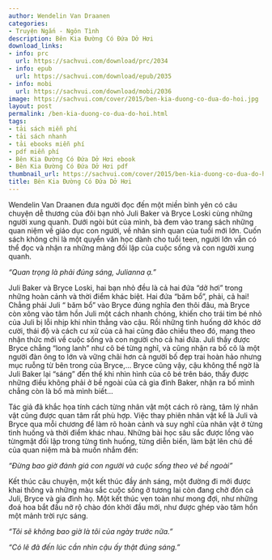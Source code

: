 ```yaml
---
author: Wendelin Van Draanen
categories:
- Truyện Ngắn - Ngôn Tình
description: Bên Kia Đường Có Đứa Dở Hơi
download_links:
- info: prc
  url: https://sachvui.com/download/prc/2034
- info: epub
  url: https://sachvui.com/download/epub/2035
- info: mobi
  url: https://sachvui.com/download/mobi/2036
image: https://sachvui.com/cover/2015/ben-kia-duong-co-dua-do-hoi.jpg
layout: post
permalink: /ben-kia-duong-co-dua-do-hoi.html
tags:
- tải sách miễn phí
- tải sách nhanh
- tải ebooks miễn phí
- pdf miễn phí
- Bên Kia Đường Có Đứa Dở Hơi ebook
- Bên Kia Đường Có Đứa Dở Hơi pdf
thumbnail_url: https://sachvui.com/cover/2015/ben-kia-duong-co-dua-do-hoi.jpg
title: Bên Kia Đường Có Đứa Dở Hơi
---
```


 <div class="item-desc text-justify"> <p>Wendelin Van Draanen đưa người đọc đến một miền bình yên có câu chuyện dễ thương của đôi bạn nhỏ Juli Baker và Bryce Loski cùng những người xung quanh. Dưới ngòi bút của mình, bà đem vào trang sách những quan niệm về giáo dục con người, về nhân sinh quan của tuổi mới lớn. Cuốn sách không chỉ là một quyển văn học dành cho tuổi teen, người lớn vẫn có thể đọc và nhận ra những mảng đối lập của cuộc sống và con người xung quanh.</p><p><em>“Quan trọng là phải đúng sáng, Julianna ạ.”</em></p><p>Juli Baker và Bryce Loski, hai bạn nhỏ đều là cả hai đứa “dở hơi” trong những hoàn cảnh và thời điểm khác biệt. Hai đứa “băm bổ”, phải, cả hai! Chẳng phải Juli “ băm bổ” vào Bryce đúng nghĩa đen thôi đâu, mà Bryce còn xông vào tâm hồn Juli một cách nhanh chóng, khiến cho trái tim bé nhỏ của Juli bị lỗi nhịp khi nhìn thẳng vào cậu. Rồi những tình huống dở khóc dở cười, thái độ và cách cư xử của cả hai cũng đảo chiều theo đó, mang theo nhận thức mới về cuộc sống và con người cho cả hai đứa. Juli thấy được Bryce chẳng “long lanh” như cô bé từng nghĩ, và cũng nhận ra bố cô là một người đàn ông to lớn và vững chãi hơn cả người bố đẹp trai hoàn hảo nhưng mục ruỗng từ bên trong của Bryce,… Bryce cũng vậy, cậu không thể ngờ là Juli Baker lại “sáng” đến thế khi nhìn hình của cô bé trên báo, thấy được những điều không phải ở bề ngoài của cả gia đình Baker, nhận ra bố mình chẳng còn là bố mà mình biết…</p><p>Tác giả đã khắc họa tính cách từng nhân vật một cách rõ ràng, tâm lý nhân vật cũng được quan tâm rất phù hợp. Việc thay phiên nhân vật kể là Juli và Bryce qua mỗi chương để làm rõ hoàn cảnh và suy nghĩ của nhân vật ở từng tình huống và thời điểm khác nhau. Những bài học sâu sắc được lồng vào từngmặt đối lập trong từng tình huống, từng diễn biến, làm bật lên chủ đề của quan niệm mà bà muốn nhắm đến:</p><p><em>“Đừng bao giờ đánh giá con người và cuộc sống theo vẻ bề ngoài”</em></p><p>Kết thúc câu chuyện, một kết thúc đầy ánh sáng, một đường đi mới được khai thông và những màu sắc cuộc sống ở tương lai còn đang chờ đón cả Juli, Bryce và gia đình họ. Một kết thúc vẹn toàn như mong đợi, như những đoá hoa bắt đầu nở rộ chào đón khởi đầu mới, như được ghép vào tâm hồn một mảnh trời rực sáng.</p><p><em>“Tôi sẽ không bao giờ là tôi của ngày trước nữa.”</em></p><p><em>“Có lẽ đã đến lúc cần nhìn cậu ấy thật đúng sáng.”</em></p> </div>